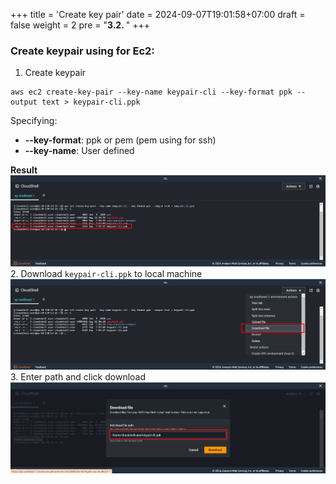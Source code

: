 +++
title = 'Create key pair'
date = 2024-09-07T19:01:58+07:00
draft = false
weight = 2
pre = "<b>3.2. </b>"
+++

### Create keypair using for Ec2:

1. Create keypair

```console
aws ec2 create-key-pair --key-name keypair-cli --key-format ppk --output text > keypair-cli.ppk
```

Specifying:

- **--key-format**: ppk or pem (pem using for ssh)
- **--key-name**: User defined

**Result**
![alt text](image-27.png) 2. Download `keypair-cli.ppk` to local machine
![alt text](image-28.png) 3. Enter path and click download
![alt text](image-29.png)
